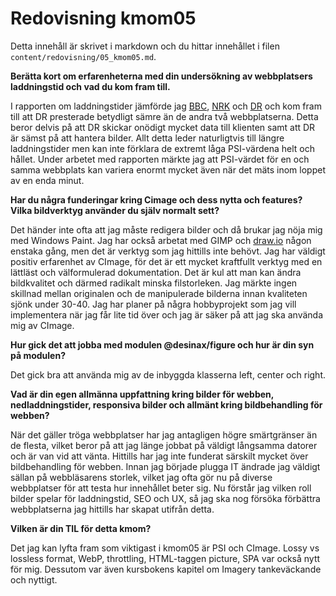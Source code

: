 ---
---
Redovisning kmom05
=========================

Detta innehåll är skrivet i markdown och du hittar innehållet i filen `content/redovisning/05_kmom05.md`.

**Berätta kort om erfarenheterna med din undersökning av webbplatsers laddningstid och vad du kom fram till.**

I rapporten om laddningstider jämförde jag [BBC](https://www.bbc.com/), [NRK](https://www.nrk.no/) och [DR](https://www.dr.dk/) och kom fram till att DR presterade betydligt sämre än de andra två webbplatserna. Detta beror delvis på att DR skickar onödigt mycket data till klienten samt att DR är sämst på att hantera bilder. Allt detta leder naturligtvis till längre laddningstider men kan inte förklara de extremt låga PSI-värdena helt och hållet. Under arbetet med rapporten märkte jag att PSI-värdet för en och samma webbplats kan variera enormt mycket även när det mäts inom loppet av en enda minut.

**Har du några funderingar kring Cimage och dess nytta och features? Vilka bildverktyg använder du själv normalt sett?**

Det händer inte ofta att jag måste redigera bilder och då brukar jag nöja mig med Windows Paint. Jag har också arbetat med GIMP och [draw.io](https://www.draw.io/ ) någon enstaka gång, men det är verktyg som jag hittills inte behövt. Jag har väldigt positiv erfarenhet av CImage, för det är ett mycket kraftfullt verktyg med en lättläst och välformulerad dokumentation. Det är kul att man kan ändra bildkvalitet och därmed radikalt minska filstorleken. Jag märkte ingen skillnad mellan originalen och de manipulerade bilderna innan kvaliteten sjönk under 30-40. Jag har planer på några hobbyprojekt som jag vill implementera när jag får lite tid över och jag är säker på att jag ska använda mig av CImage.

**Hur gick det att jobba med modulen @desinax/figure och hur är din syn på modulen?**

Det gick bra att använda mig av de inbyggda klasserna left, center och right.

**Vad är din egen allmänna uppfattning kring bilder för webben, nedladdningstider, responsiva bilder och allmänt kring bildbehandling för webben?**

När det gäller tröga webbplatser har jag antagligen högre smärtgränser än de flesta, vilket beror på att jag länge jobbat på väldigt långsamma datorer och är van vid att vänta. Hittills har jag inte funderat särskilt mycket över bildbehandling för webben. Innan jag började plugga IT ändrade jag väldigt sällan på webbläsarens storlek, vilket jag ofta gör nu på diverse webbplatser för att testa hur innehållet beter sig. Nu förstår jag vilken roll bilder spelar för laddningstid, SEO och UX, så jag ska nog försöka förbättra webbplatserna jag hittills har skapat utifrån detta.

**Vilken är din TIL för detta kmom?**

Det jag kan lyfta fram som viktigast i kmom05 är PSI och CImage. Lossy vs lossless format, WebP, throttling, HTML-taggen picture, SPA var också nytt för mig. Dessutom var även kursbokens kapitel om Imagery tankeväckande och nyttigt.
